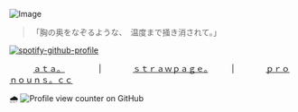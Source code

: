 ![Image](https://github.com/user-attachments/assets/1986562b-d49d-4113-9b2f-6a40e09107f3)
> 「胸の奥をなぞるような、　温度まで掻き消されて。」

[![spotify-github-profile](https://spotify-github-profile.kittinanx.com/api/view?uid=31gqs4zafznevenm3arhjoad2l2u&cover_image=true&theme=default&show_offline=false&background_color=121212&interchange=false&bar_color=214f3e)](https://github.com/kittinan/spotify-github-profile)



　　　[ａｔａ。](https://oceanasterism.atabook.org/) 　　　　|　　　　[ｓｔｒａｗｐａｇｅ。](https://oceanasterism.straw.page/)　　　|　　　　[ｐｒｏｎｏｕｎｓ。ｃｃ](https://pronouns.cc/@morrowly)

🌧️ ![Profile view counter on GitHub](https://komarev.com/ghpvc/?username=shiningumbreon)
